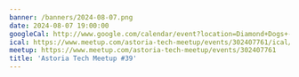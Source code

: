 ```yaml
---
banner: /banners/2024-08-07.png
date: 2024-08-07 19:00:00
googleCal: http://www.google.com/calendar/event?location=Diamond+Dogs+-+34-04+31st+Ave+-+Astoria%2C+NY%2C+US&action=TEMPLATE&sprop=name%3AAstoria+Tech+Meetup&sprop=website%3Ahttps%3A%2F%2Fwww.meetup.com%2Fastoria-tech-meetup%2Fevents%2F302407761&details=For+full+details%2C+including+the+address%2C+and+to+RSVP+see%3A+https%3A%2F%2Fwww.meetup.com%2Fastoria-tech-meetup%2Fevents%2F302407761%0A%0A&text=Astoria+Tech+Meetup+%2339&dates=20240807T230000Z%2F20240808T020000Z
ical: https://www.meetup.com/astoria-tech-meetup/events/302407761/ical/Astoria+Tech+Meetup+%252339.ics
meetup: https://www.meetup.com/astoria-tech-meetup/events/302407761
title: 'Astoria Tech Meetup #39'
---
```


